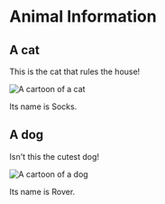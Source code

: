 # Animal Information

## A cat

This is the cat that rules the house!

![A cartoon of a cat](../cat.png)

Its name is Socks.

## A dog

Isn't this the cutest dog!

![A cartoon of a dog](../dog.png)

Its name is Rover.